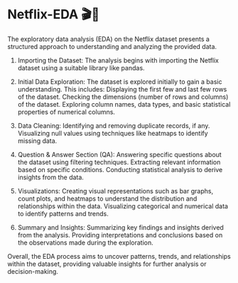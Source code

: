 # Netflix-EDA 🎬🎥
The exploratory data analysis (EDA) on the Netflix dataset presents a structured approach to understanding and analyzing the provided data.

1. Importing the Dataset: The analysis begins with importing the Netflix dataset using a suitable library like pandas.

2. Initial Data Exploration: The dataset is explored initially to gain a basic understanding. This includes:
Displaying the first few and last few rows of the dataset.
Checking the dimensions (number of rows and columns) of the dataset.
Exploring column names, data types, and basic statistical properties of numerical columns.

3. Data Cleaning:
Identifying and removing duplicate records, if any.
Visualizing null values using techniques like heatmaps to identify missing data.

4. Question & Answer Section (QA):
Answering specific questions about the dataset using filtering techniques.
Extracting relevant information based on specific conditions.
Conducting statistical analysis to derive insights from the data.

5. Visualizations:
Creating visual representations such as bar graphs, count plots, and heatmaps to understand the distribution and relationships within the data.
Visualizing categorical and numerical data to identify patterns and trends.

6. Summary and Insights:
Summarizing key findings and insights derived from the analysis.
Providing interpretations and conclusions based on the observations made during the exploration.

Overall, the EDA process aims to uncover patterns, trends, and relationships within the dataset, providing valuable insights for further analysis or decision-making.





